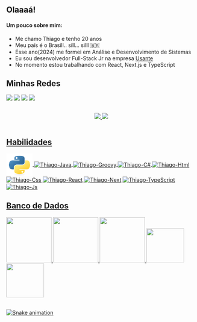
<div>
  <h2>Olaaaá!</h2>
  <h4>Um pouco sobre mim: </h4>
  
  - Me chamo Thiago e tenho 20 anos
  - Meu país é o Brasill.. sill... silll 🇧🇷
  - Esse ano(2024) me formei em Análise e Desenvolvimento de Sistemas
  - Eu sou desenvolvedor Full-Stack Jr na empresa [Usante](https://www.usante.com/) 
  - No momento estou trabalhando com React, Next.js e TypeScript
</div>



<div>
  <h2>Minhas Redes</h2>
  <a href="https://github.com/ThiMonteiro" target="_blank"><img src="https://img.shields.io/badge/GitHub-100000?style=for-the-badge&logo=github&logoColor=white" target="_blank"></a>
  <a href="https://www.linkedin.com/in/thiago-monteiro-7286b2226" target="_blank"><img src="https://img.shields.io/badge/-LinkedIn-%230077B5?style=for-the-badge&logo=linkedin&logoColor=white" target="_blank"></a>
  <a href="https://instagram.com/thiagoomoonteiroo" target="_blank"><img src="https://img.shields.io/badge/-Instagram-%23E4405F?style=for-the-badge&logo=instagram&logoColor=white" target="_blank"></a>
  <a href = "mailto:thiago.gsenior@gmail.com"><img src="https://img.shields.io/badge/-Gmail-%23333?style=for-the-badge&logo=gmail&logoColor=white" target="_blank"></a>
  
</div>

##

<div align="center">
  <a href="https://github.com/ThiMonteiro">
  <img height="180em" src="https://github-readme-stats.vercel.app/api?username=ThiMonteiro&show_icons=true&theme=darcka&include_all_commits=true&count_private=true"/>
  <img height="180em" src="https://github-readme-stats.vercel.app/api/top-langs/?username=ThiMonteiro&layout=compact&langs_count=7&theme=darck"/>
  
</div>
  
  
<div style="display: inline_block"><br>
  <h2>Habilidades</h2>
  <img align="center" alt="Thiago-Python" height="60" width="70" src="https://raw.githubusercontent.com/devicons/devicon/master/icons/python/python-original.svg">
  <img align="center" alt="Thiago-Java" height="60" width="70" src="https://cdn.jsdelivr.net/gh/devicons/devicon/icons/java/java-original-wordmark.svg">
  <img align="center" alt="Thiago-Groovy" height="60" width="70" src="https://cdn.jsdelivr.net/gh/devicons/devicon/icons/groovy/groovy-original.svg">
  <img align="center" alt="Thiago-C#" height="60" width="70" src="https://cdn.jsdelivr.net/gh/devicons/devicon/icons/csharp/csharp-original.svg">
  <img align="center" alt="Thiago-Html" height="60" width="70" src="https://cdn.jsdelivr.net/gh/devicons/devicon/icons/html5/html5-original-wordmark.svg" />
  <img align="center" alt="Thiago-Css" height="60" width="70" src="https://cdn.jsdelivr.net/gh/devicons/devicon/icons/css3/css3-original-wordmark.svg" />
  <img align="center" alt="Thiago-React" height="60" width="70" src="https://cdn.jsdelivr.net/gh/devicons/devicon@latest/icons/react/react-original.svg" />
  <img align="center" alt="Thiago-Next" height="60" width="70" src="https://cdn.jsdelivr.net/gh/devicons/devicon@latest/icons/nextjs/nextjs-original.svg" />
  <img align="center" alt="Thiago-TypeScript" height="60" width="70" src="https://cdn.jsdelivr.net/gh/devicons/devicon@latest/icons/typescript/typescript-original.svg" />
  <img align="center" alt="Thiago-Js" height="60" width="70" src="https://cdn.jsdelivr.net/gh/devicons/devicon/icons/javascript/javascript-original.svg" />

</div>


<div>
  <h2>Banco de Dados</h2>
  
  <!--<img src="https://github.com/ThiMonteiro/ThiMonteiro/assets/96743366/d9b7c314-7f38-4cd7-95ce-0f11136b4124" height="120" width="120">-->
  <!--<img src="https://github.com/ThiMonteiro/ThiMonteiro/assets/96743366/607d2bb8-ac15-4714-b4a4-26892417f301" height="120" width="120">-->
  <img src="https://cdn.jsdelivr.net/gh/devicons/devicon@latest/icons/microsoftsqlserver/microsoftsqlserver-original-wordmark.svg" height="120" width="120">
  <img src="https://cdn.jsdelivr.net/gh/devicons/devicon@latest/icons/sqlalchemy/sqlalchemy-original-wordmark.svg" height="120" width="120">
  <img src="https://cdn.jsdelivr.net/gh/devicons/devicon@latest/icons/oracle/oracle-original.svg" height="120" width="120">
  <img src="https://cdn.jsdelivr.net/gh/devicons/devicon@latest/icons/sqlite/sqlite-original.svg" height="90" width="100">
  <img src="https://cdn.jsdelivr.net/gh/devicons/devicon@latest/icons/postgresql/postgresql-original.svg" height="90" width="100">
  
  
  
  
  
   
          

</div>

##
  
<div> 

  ![Snake animation](https://github.com/ThiMonteiro/ThiMonteiro/blob/output/github-contribution-grid-snake.svg)
 
</div>
